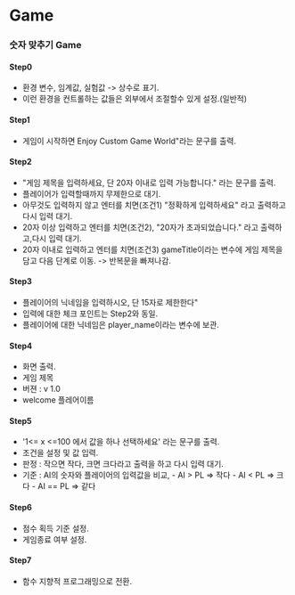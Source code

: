 # Game
### 숫자 맞추기 Game

#### Step0
- 환경 변수, 임계값, 실험값 -> 상수로 표기.
- 이런 환경을 컨트롤하는 값들은 외부에서 조절할수 있게 설정.(일반적)

#### Step1
- 게임이 시작하면 Enjoy Custom Game World"라는 문구를 출력.

#### Step2
- "게임 제목을 입력하세요, 단 20자 이내로 입력 가능합니다." 라는 문구를 출력.
- 플레이어가 입력할때까지 무제한으로 대기.
- 아무것도 입력하지 않고 엔터를 치면(조건1) "정확하게 입력하세요" 라고 출력하고 다시 입력 대기.
- 20자 이상 입력하고 엔터를 치면(조건2), "20자가 초과되었습니다." 라고 출력하고,다시 입력 대기.
- 20자 이내로 입력하고 엔터를 치면(조건3) gameTitle이라는 변수에 게임 제목을 담고 다음 단계로 이동. -> 반복문을 빠져나감.

#### Step3
- 플레이어의 닉네임을 입력하시오, 단 15자로 제한한다"
- 입력에 대한 체크 포인트는 Step2와 동일.
- 플레이어에 대한 닉네임은 player_name이라는 변수에 보관.

#### Step4
- 화면 출력.
- 게임 제목         
- 버젼 : v 1.0          
- welcome 플레어이름      

#### Step5
- '1<= x <=100 에서 값을 하나 선택하세요' 라는 문구를 출력.
- 조건을 설정 및 값 입력.
- 판정 : 작으면 작다, 크면 크다라고 출력을 하고 다시 입력 대기.
- 기준 : AI의 숫자와 플레이어의 입력값을 비교, 
            - AI > PL  => 작다
            - AI < PL  => 크다
            - AI == PL => 같다

#### Step6
- 점수 획득 기준 설정.
- 게임종료 여부 설정.

#### Step7
- 함수 지향적 프로그래밍으로 전환.
